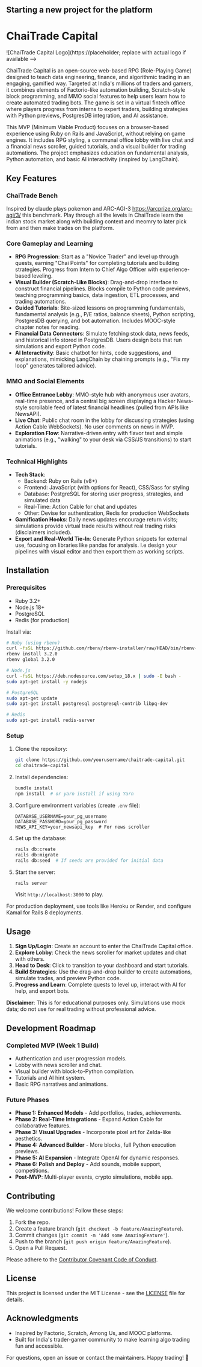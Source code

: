 ## Starting a new project for the platform

# ChaiTrade Capital

![ChaiTrade Capital Logo](https://placeholder; replace with actual logo if available -->

ChaiTrade Capital is an open-source web-based RPG (Role-Playing Game) designed to teach data engineering, finance, and algorithmic trading in an engaging, gamified way. Targeted at India's millions of traders and gamers, it combines elements of Factorio-like automation building, Scratch-style block programming, and MMO social features to help users learn how to create automated trading bots. The game is set in a virtual fintech office where players progress from interns to expert traders, building strategies with Python previews, PostgresDB integration, and AI assistance.

This MVP (Minimum Viable Product) focuses on a browser-based experience using Ruby on Rails and JavaScript, without relying on game engines. It includes RPG styling, a communal office lobby with live chat and a financial news scroller, guided tutorials, and a visual builder for trading automations. The project emphasizes education on fundamental analysis, Python automation, and basic AI interactivity (inspired by LangChain).

## Key Features

### ChaiTrade Bench 
Inspired by claude plays pokemon and ARC-AGI-3 https://arcprize.org/arc-agi/3/ this benchmark. Play through all the levels in ChaiTrade learn the indian stock market along with building context and meomry to later pick from and then make trades on the platform.

### Core Gameplay and Learning
- **RPG Progression**: Start as a "Novice Trader" and level up through quests, earning "Chai Points" for completing tutorials and building strategies. Progress from Intern to Chief Algo Officer with experience-based leveling.
- **Visual Builder (Scratch-Like Blocks)**: Drag-and-drop interface to construct financial pipelines. Blocks compile to Python code previews, teaching programming basics, data ingestion, ETL processes, and trading automations.
- **Guided Tutorials**: Bite-sized lessons on programming fundamentals, fundamental analysis (e.g., P/E ratios, balance sheets), Python scripting, PostgresDB querying, and bot automation. Includes MOOC-style chapter notes for reading.
- **Financial Data Connectors**: Simulate fetching stock data, news feeds, and historical info stored in PostgresDB. Users design bots that run simulations and export Python code.
- **AI Interactivity**: Basic chatbot for hints, code suggestions, and explanations, mimicking LangChain by chaining prompts (e.g., "Fix my loop" generates tailored advice).

### MMO and Social Elements
- **Office Entrance Lobby**: MMO-style hub with anonymous user avatars, real-time presence, and a central big screen displaying a Hacker News-style scrollable feed of latest financial headlines (pulled from APIs like NewsAPI).
- **Live Chat**: Public chat room in the lobby for discussing strategies (using Action Cable WebSockets). No user comments on news in MVP.
- **Exploration Flow**: Narrative-driven entry with flavor text and simple animations (e.g., "walking" to your desk via CSS/JS transitions) to start tutorials.

### Technical Highlights
- **Tech Stack**:
  - Backend: Ruby on Rails (v8+)
  - Frontend: JavaScript (with options for React), CSS/Sass for styling
  - Database: PostgreSQL for storing user progress, strategies, and simulated data
  - Real-Time: Action Cable for chat and updates
  - Other: Devise for authentication, Redis for production WebSockets
- **Gamification Hooks**: Daily news updates encourage return visits; simulations provide virtual trade results without real trading risks (disclaimers included).
- **Export and Real-World Tie-In**: Generate Python snippets for external use, focusing on libraries like pandas for analysis. I.e design your pipelines with visual editor and then export them as working scripts.

## Installation

### Prerequisites
- Ruby 3.2+
- Node.js 18+
- PostgreSQL
- Redis (for production)

Install via:
```bash
# Ruby (using rbenv)
curl -fsSL https://github.com/rbenv/rbenv-installer/raw/HEAD/bin/rbenv-installer | bash
rbenv install 3.2.0
rbenv global 3.2.0

# Node.js
curl -fsSL https://deb.nodesource.com/setup_18.x | sudo -E bash -
sudo apt-get install -y nodejs

# PostgreSQL
sudo apt-get update
sudo apt-get install postgresql postgresql-contrib libpq-dev

# Redis
sudo apt-get install redis-server
```

### Setup
1. Clone the repository:
   ```bash
   git clone https://github.com/yourusername/chaitrade-capital.git
   cd chaitrade-capital
   ```

2. Install dependencies:
   ```bash
   bundle install
   npm install  # or yarn install if using Yarn
   ```

3. Configure environment variables (create `.env` file):
   ```
   DATABASE_USERNAME=your_pg_username
   DATABASE_PASSWORD=your_pg_password
   NEWS_API_KEY=your_newsapi_key  # For news scroller
   ```

4. Set up the database:
   ```bash
   rails db:create
   rails db:migrate
   rails db:seed  # If seeds are provided for initial data
   ```

5. Start the server:
   ```bash
   rails server
   ```
   Visit `http://localhost:3000` to play.

For production deployment, use tools like Heroku or Render, and configure Kamal for Rails 8 deployments.

## Usage

1. **Sign Up/Login**: Create an account to enter the ChaiTrade Capital office.
2. **Explore Lobby**: Check the news scroller for market updates and chat with others.
3. **Head to Desk**: Click to transition to your dashboard and start tutorials.
4. **Build Strategies**: Use the drag-and-drop builder to create automations, simulate trades, and preview Python code.
5. **Progress and Learn**: Complete quests to level up, interact with AI for help, and export bots.

**Disclaimer**: This is for educational purposes only. Simulations use mock data; do not use for real trading without professional advice.

## Development Roadmap

### Completed MVP (Week 1 Build)
- Authentication and user progression models.
- Lobby with news scroller and chat.
- Visual builder with block-to-Python compilation.
- Tutorials and AI hint system.
- Basic RPG narratives and animations.

### Future Phases
- **Phase 1: Enhanced Models** - Add portfolios, trades, achievements.
- **Phase 2: Real-Time Integrations** - Expand Action Cable for collaborative features.
- **Phase 3: Visual Upgrades** - Incorporate pixel art for Zelda-like aesthetics.
- **Phase 4: Advanced Builder** - More blocks, full Python execution previews.
- **Phase 5: AI Expansion** - Integrate OpenAI for dynamic responses.
- **Phase 6: Polish and Deploy** - Add sounds, mobile support, competitions.
- **Post-MVP**: Multi-player events, crypto simulations, mobile app.

## Contributing

We welcome contributions! Follow these steps:
1. Fork the repo.
2. Create a feature branch (`git checkout -b feature/AmazingFeature`).
3. Commit changes (`git commit -m 'Add some AmazingFeature'`).
4. Push to the branch (`git push origin feature/AmazingFeature`).
5. Open a Pull Request.

Please adhere to the [Contributor Covenant Code of Conduct](https://www.contributor-covenant.org/).

## License

This project is licensed under the MIT License - see the [LICENSE](LICENSE) file for details.

## Acknowledgments

- Inspired by Factorio, Scratch, Among Us, and MOOC platforms.
- Built for India's trader-gamer community to make learning algo trading fun and accessible.

For questions, open an issue or contact the maintainers. Happy trading! 🚀

